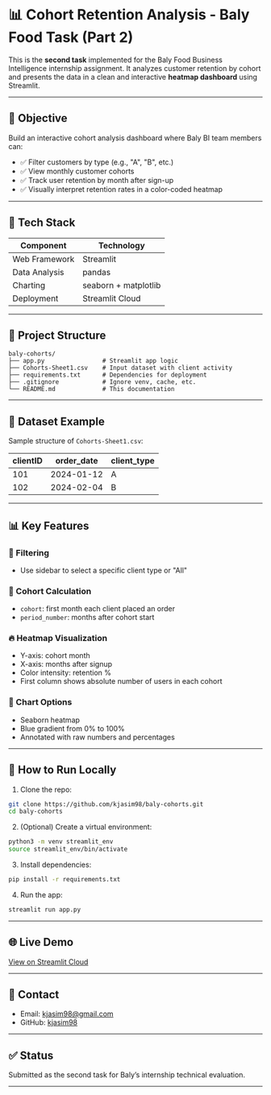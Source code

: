# 📊 Cohort Retention Analysis - Baly Food Task (Part 2)

This is the **second task** implemented for the Baly Food Business Intelligence internship assignment. It analyzes customer retention by cohort and presents the data in a clean and interactive **heatmap dashboard** using Streamlit.

---

## 🎯 Objective

Build an interactive cohort analysis dashboard where Baly BI team members can:

- ✅ Filter customers by type (e.g., "A", "B", etc.)
- ✅ View monthly customer cohorts
- ✅ Track user retention by month after sign-up
- ✅ Visually interpret retention rates in a color-coded heatmap

---

## 🧱 Tech Stack

| Component     | Technology       |
|---------------|------------------|
| Web Framework | Streamlit        |
| Data Analysis | pandas           |
| Charting      | seaborn + matplotlib |
| Deployment    | Streamlit Cloud  |

---

## 📂 Project Structure

```
baly-cohorts/
├── app.py                # Streamlit app logic
├── Cohorts-Sheet1.csv    # Input dataset with client activity
├── requirements.txt      # Dependencies for deployment
├── .gitignore            # Ignore venv, cache, etc.
└── README.md             # This documentation
```

---

## 🔎 Dataset Example

Sample structure of `Cohorts-Sheet1.csv`:

| clientID | order_date | client_type |
|----------|------------|--------------|
| 101      | 2024-01-12 | A            |
| 102      | 2024-02-04 | B            |

---

## 📊 Key Features

### 🔄 Filtering
- Use sidebar to select a specific client type or "All"

### 📅 Cohort Calculation
- `cohort`: first month each client placed an order
- `period_number`: months after cohort start

### 🔥 Heatmap Visualization
- Y-axis: cohort month
- X-axis: months after signup
- Color intensity: retention %
- First column shows absolute number of users in each cohort

### 🎨 Chart Options
- Seaborn heatmap
- Blue gradient from 0% to 100%
- Annotated with raw numbers and percentages

---

## 🚀 How to Run Locally

1. Clone the repo:
```bash
git clone https://github.com/kjasim98/baly-cohorts.git
cd baly-cohorts
```

2. (Optional) Create a virtual environment:
```bash
python3 -m venv streamlit_env
source streamlit_env/bin/activate
```

3. Install dependencies:
```bash
pip install -r requirements.txt
```

4. Run the app:
```bash
streamlit run app.py
```

---

## 🌐 Live Demo
[View on Streamlit Cloud](https://kjasim98-baly-task2-app-clcone.streamlit.app/)

---


## 💬 Contact
- Email: [kjasim98@gmail.com](mailto:kjasim98@gmail.com)
- GitHub: [kjasim98](https://github.com/kjasim98)

---

## ✅ Status
Submitted as the second task for Baly’s internship technical evaluation.

---